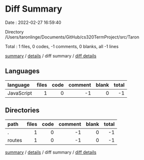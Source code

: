 # Diff Summary

Date : 2022-02-27 16:59:40

Directory /Users/taronlinge/Documents/GitHub/cs320TermProject/src/Taron

Total : 1 files,  0 codes, -1 comments, 0 blanks, all -1 lines

[summary](results.md) / [details](details.md) / diff summary / [diff details](diff-details.md)

## Languages
| language | files | code | comment | blank | total |
| :--- | ---: | ---: | ---: | ---: | ---: |
| JavaScript | 1 | 0 | -1 | 0 | -1 |

## Directories
| path | files | code | comment | blank | total |
| :--- | ---: | ---: | ---: | ---: | ---: |
| . | 1 | 0 | -1 | 0 | -1 |
| routes | 1 | 0 | -1 | 0 | -1 |

[summary](results.md) / [details](details.md) / diff summary / [diff details](diff-details.md)